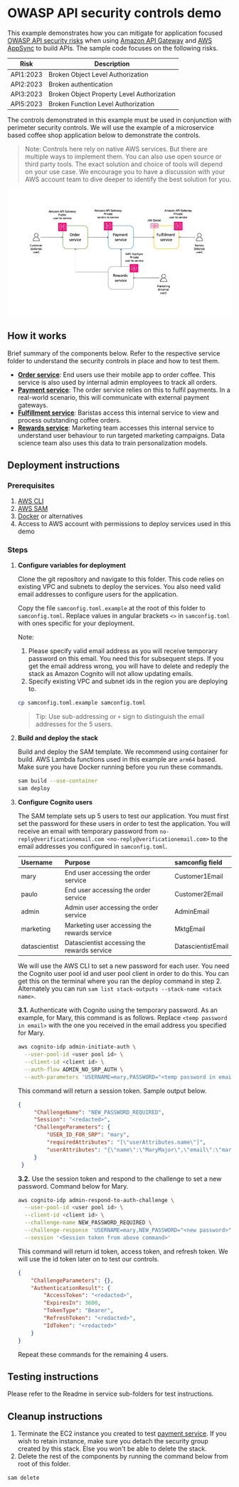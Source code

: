 # OWASP API security controls demo

This example demonstrates how you can mitigate for application focused [OWASP API security risks](https://owasp.org/API-Security/) when using [Amazon API Gateway](https://aws.amazon.com/api-gateway/) and [AWS AppSync](https://aws.amazon.com/pm/appsync) to build APIs. The sample code focuses on the following risks.

| Risk | Description |
| ---- | ----------- |
|API1:2023|Broken Object Level Authorization|
|API2:2023|Broken authentication|
|API3:2023|Broken Object Property Level Authorization|
|API5:2023|Broken Function Level Authorization|

The controls demonstrated in this example must be used in conjunction with perimeter security controls. We will use the example of a microservice based coffee shop application below to demonstrate the controls.

> Note: Controls here rely on native AWS services. But there are multiple ways to implement them. You can also use open source or third party tools. The exact solution and choice of tools will depend on your use case. We encourage you to have a discussion with your AWS account team to dive deeper to identify the best solution for you.

![Coffee Shop Microservices Architecture](./assets/OverallArchitecture.png)

## How it works

Brief summary of the components below. Refer to the respective service folder to understand the security controls in place and how to test them.

* **[Order service](./order/README.md)**: End users use their mobile app to order coffee. This service is also used by internal admin employees to track all orders.
* **[Payment service](./payment/README.md)**: The order service relies on this to fulfil payments. In a real-world scenario, this will communicate with external payment gateways.
* **[Fulfillment service](./fulfillment/README.md)**: Baristas access this internal service to view and process outstanding coffee orders.
* **[Rewards service](./rewards/README.md)**: Marketing team accesses this internal service to understand user behaviour to run targeted marketing campaigns. Data science team also uses this data to train personalization models.

## Deployment instructions

### Prerequisites
1. [AWS CLI](https://docs.aws.amazon.com/cli/latest/userguide/getting-started-install.html)
2. [AWS SAM](https://docs.aws.amazon.com/serverless-application-model/latest/developerguide/install-sam-cli.html)
3. [Docker](https://docs.docker.com/engine/install/) or alternatives
4. Access to AWS account with permissions to deploy services used in this demo

### Steps

1. **Configure variables for deployment**
   
   Clone the git repository and navigate to this folder. This code relies on existing VPC and  subnets to deploy the services. You also need valid email addresses to configure users for the application. 
   
   Copy the file `samconfig.toml.example` at the root of this folder to `samconfig.toml`. Replace values in angular brackets `<>` in `samconfig.toml` with ones specific for your deployment. 
   
   Note:
   1. Please specify valid email address as you will receive temporary password on this email. You need this for subsequent steps. If you get the email address wrong, you will have to delete and redeply the stack as Amazon Cognito will not allow updating emails.
   2. Specify existing VPC and subnet ids in the region you are deploying to.

   ```bash
   cp samconfig.toml.example samconfig.toml
   ```

   > Tip: Use sub-addressing or `+` sign to distinguish the email addresses for the 5 users.

2. **Build and deploy the stack**
   
   Build and deploy the SAM template. We recommend using container for build. AWS Lambda functions used in this example are `arm64` based. Make sure you have Docker running before you run these commands.

   ```bash
   sam build --use-container
   sam deploy
   ```

3. **Configure Cognito users**

   The SAM template sets up 5 users to test our application. You must first set the password for these users in order to test the application. You will receive an email with temporary password from `no-reply@verificationemail.com <no-reply@verificationemail.com>` to the email addresses you configured in `samconfig.toml`.
   
   |Username|Purpose|samconfig field|
   | ------ | ----- | ------------- |
   |mary|End user accessing the order service|Customer1Email|
   |paulo|End user accessing the order service|Customer2Email
   |admin|Admin user accessing the order service|AdminEmail|
   |marketing|Marketing user accessing the rewards service|MktgEmail|
   |datascientist|Datascientist accessing the rewards service|DatascientistEmail|

   We will use the AWS CLI to set a new password for each user. You need the Cognito user pool id and user pool client in order to do this. You can get this on the terminal where you ran the deploy command in step 2. Alternately you can run `sam list stack-outputs --stack-name <stack name>`.

   **3.1.** Authenticate with Cognito using the temporary password. As an example, for Mary, this command is as follows. Replace `<temp password in email>` with the one you received in the email address you specified for Mary.

   ```bash
   aws cognito-idp admin-initiate-auth \
     --user-pool-id <user pool id> \
     --client-id <client id> \
     --auth-flow ADMIN_NO_SRP_AUTH \
     --auth-parameters 'USERNAME=mary,PASSWORD="<temp password in email>"'
   ```

   This command will return a session token. Sample output below.

   ```json
   {
        "ChallengeName": "NEW_PASSWORD_REQUIRED",
        "Session": "<redacted>",
        "ChallengeParameters": {
            "USER_ID_FOR_SRP": "mary",
            "requiredAttributes": "[\"userAttributes.name\"]",
            "userAttributes": "{\"name\":\"MaryMajor\",\"email\":\"mary@example.com\"}"
        }
    }
   ```

    **3.2.** Use the session token and respond to the challenge to set a new password. Command below for Mary.

    ```bash
    aws cognito-idp admin-respond-to-auth-challenge \
      --user-pool-id <user pool id> \
      --client-id <client id> \
      --challenge-name NEW_PASSWORD_REQUIRED \
      --challenge-response 'USERNAME=mary,NEW_PASSWORD="<new password>"' \
      --session '<Session token from above command>'
    ```

    This command will return id token, access token, and refresh token. We will use the id token later on to test our controls.

    ```json
    {
        "ChallengeParameters": {},
        "AuthenticationResult": {
            "AccessToken": "<redacted>",
            "ExpiresIn": 3600,
            "TokenType": "Bearer",
            "RefreshToken": "<redacted>",
            "IdToken": "<redacted>"
        }
    }
    ```

    Repeat these commands for the remaining 4 users. 

## Testing instructions

Please refer to the Readme in service sub-folders for test instructions.

## Cleanup instructions

1. Terminate the EC2 instance you created to test [payment service](./payment/README.md). If you wish to retain instance, make sure you detach the security group created by this stack. Else you won't be able to delete the stack.
2. Delete the rest of the components by running the command below from root of this folder.

```bash
sam delete
```
